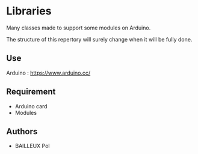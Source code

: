 # Libraries
Many classes made to support some modules on Arduino.

The structure of this repertory will surely change when it will be fully done.

## Use
Arduino : https://www.arduino.cc/

## Requirement
* Arduino card
* Modules

## Authors
* BAILLEUX Pol
